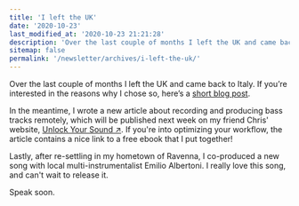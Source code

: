 ```yaml
---
title: 'I left the UK'
date: '2020-10-23'
last_modified_at: '2020-10-23 21:21:28'
description: 'Over the last couple of months I left the UK and came back to Italy.'
sitemap: false
permalink: '/newsletter/archives/i-left-the-uk/'
---
```

Over the last couple of months I left the UK and came back to Italy. If you’re interested in the reasons why I chose so, here’s a [short blog post](https://simonesilvestroni.com/blog/back-to-the-future-leaving-the-uk).

In the meantime, I wrote a new article about recording and producing bass tracks remotely, which will be published next week on my friend Chris' website, [Unlock Your Sound&nbsp;↗︎](https://unlockyoursound.com). If you're into optimizing your workflow, the article contains a nice link to a free ebook that I put together!

Lastly, after re-settling in my hometown of Ravenna, I co-produced a new song with local multi-instrumentalist Emilio Albertoni. I really love this song, and can't wait to release it.

Speak soon.